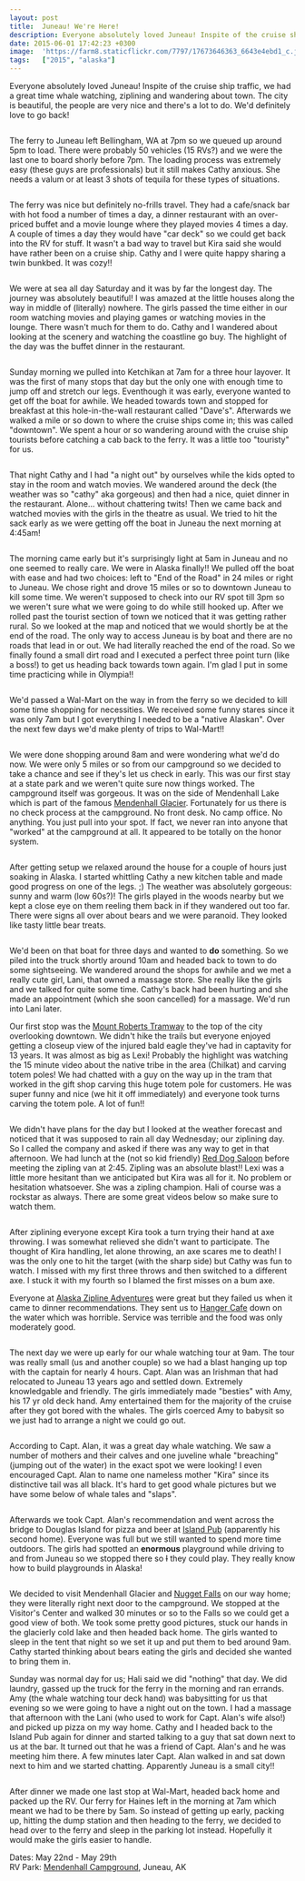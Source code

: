 ```yaml
---
layout: post
title:  Juneau! We're Here!
description: Everyone absolutely loved Juneau! Inspite of the cruise ship traffic, we ha...
date: 2015-06-01 17:42:23 +0300
image:  'https://farm8.staticflickr.com/7797/17673646363_6643e4ebd1_c.jpg'
tags:   ["2015", "alaska"]
---
```

<p>Everyone absolutely loved Juneau! Inspite of the cruise ship traffic, we had a great time whale watching, ziplining and wandering about town. The city is beautiful, the people are very nice and there's a lot to do. We'd definitely love to go back!</p>
<p><img src="https://farm8.staticflickr.com/7680/17427241474_72000979df_c.jpg" alt="" ></p>
<p>The ferry to Juneau left Bellingham, WA at 7pm so we queued up around 5pm to load. There were probably 50 vehicles (15 RVs?) and we were the last one to board shorly before 7pm. The loading process was extremely easy (these guys are professionals) but it still makes Cathy anxious. She needs a valum or at least 3 shots of tequila for these types of situations.</p>
<p><img src="https://farm8.staticflickr.com/7790/17429319603_1c73895c65_c.jpg" alt="" ></p>
<p>The ferry was nice but definitely no-frills travel. They had a cafe/snack bar with hot food a number of times a day, a dinner restaurant with an over-priced buffet and a movie lounge where they played movies 4 times a day. A couple of times a day they would have &quot;car deck&quot; so we could get back into the RV for stuff. It wasn't a bad way to travel but Kira said she would have rather been on a cruise ship. Cathy and I were quite happy sharing a twin bunkbed. It was cozy!!</p>
<p><img src="https://farm9.staticflickr.com/8898/18125288445_fda1500a3a_c.jpg" alt="" ></p>
<p>We were at sea all day Saturday and it was by far the longest day.  The journey was absolutely beautiful! I was amazed at the little houses along the way in middle of (literally) nowhere.  The girls passed the time either in our room watching movies and playing games or watching movies in the lounge. There wasn't much for them to do. Cathy and I wandered about looking at the scenery and watching the coastline go buy.  The highlight of the day was the buffet dinner in the restaurant.</p>
<p><img src="https://farm6.staticflickr.com/5444/17429348393_a13f5df860_c.jpg" alt="" ></p>
<p>Sunday morning we pulled into Ketchikan at 7am for a three hour layover. It was the first of many stops that day but the only one with enough time to jump off and stretch our legs. Eventhough it was early, everyone wanted to get off the boat for awhile.  We headed towards town and stopped for breakfast at this hole-in-the-wall restaurant called &quot;Dave's&quot;. Afterwards we walked a mile or so down to where the cruise ships come in; this was called &quot;downtown&quot;. We spent a hour or so wandering around with the cruise ship tourists before catching a cab back to the ferry. It was a little too &quot;touristy&quot; for us.</p>
<p><img src="https://farm8.staticflickr.com/7753/18106902432_468a861246_c.jpg" alt="" ></p>
<p>That night Cathy and I had &quot;a night out&quot; by ourselves while the kids opted to stay in the room and watch movies. We wandered around the deck (the weather was so &quot;cathy&quot; aka gorgeous) and then had a nice, quiet dinner in the restaurant.  Alone... without chattering twits! Then we came back and watched movies with the girls in the theatre as usual. We tried to hit the sack early as we were getting off the boat in Juneau the next morning at 4:45am!</p>
<p><img src="https://farm9.staticflickr.com/8862/18083882276_93cb7cb01e_c.jpg" alt="" ></p>
<p>The morning came early but it's surprisingly light at 5am in Juneau and no one seemed to really care. We were in Alaska finally!! We pulled off the boat with ease and had two choices: left to &quot;End of the Road&quot; in 24 miles or right to Juneau. We chose right and drove 15 miles or so to downtown Juneau to kill some time. We weren't supposed to check into our RV spot till 3pm so we weren't sure what we were going to do while still hooked up. After we rolled past the tourist section of town we noticed that it was getting rather rural. So we looked at the map and noticed that we would shortly be at the end of the road. The only way to access Juneau is by boat and there are no roads that lead in or out. We had literally reached the end of the road. So we finally found a small dirt road and I executed a perfect three point turn (like a boss!) to get us heading back towards town again. I'm glad I put in some time practicing while in Olympia!!</p>
<p><img src="https://farm8.staticflickr.com/7745/17939081949_bfe170a03a_c.jpg" alt="" ></p>
<p>We'd passed a Wal-Mart on the way in from the ferry so we decided to kill some time shopping for necessities. We received some funny stares since it was only 7am but I got everything I needed to be a &quot;native Alaskan&quot;. Over the next few days we'd make plenty of trips to Wal-Mart!!</p>
<p><img src="https://farm8.staticflickr.com/7726/17489819993_76a09e0acf_c.jpg" alt="" ></p>
<p>We were done shopping around 8am and were wondering what we'd do now. We were only 5 miles or so from our campground so we decided to take a chance and see if they's let us check in early. This was our first stay at a state park and we weren't quite sure now things worked. The campground itself was gorgeous. It was on the side of Mendenhall Lake which is part of the famous <a href="http://www.fs.usda.gov/detail/tongass/about-forest/offices/?cid=stelprdb5400800">Mendenhall Glacier</a>. Fortunately for us there is no check process at the campground. No front desk. No camp office. No anything. You just pull into your spot. If fact, we never ran into anyone that &quot;worked&quot; at the campground at all. It appeared to be totally on the honor system.</p>
<p><img src="https://farm8.staticflickr.com/7677/18126379491_bfe79e6f45_c.jpg" alt="" ></p>
<p>After getting setup we relaxed around the house for a couple of hours just soaking in Alaska. I started whittling Cathy a new kitchen table and made good progress on one of the legs. ;) The weather was absolutely gorgeous: sunny and warm (low 60s?)! The girls played in the woods nearby but we kept a close eye on them reeling them back in if they wandered out too far. There were signs all over about bears and we were paranoid.  They looked like tasty little bear treats.</p>
<p><img src="https://farm9.staticflickr.com/8841/18083904446_050b6992ea_c.jpg" alt="" ></p>
<p>We'd been on that boat for three days and wanted to <strong>do</strong> something. So we piled into the truck shortly around 10am and headed back to town to do some sightseeing. We wandered around the shops for awhile and we met a really cute girl, Lani, that owned a massage store. She really like the girls and we talked for quite some time.  Cathy's back had been hurting and she made an appointment (which she soon cancelled) for a massage. We'd run into Lani later.</p>
<p>Our first stop was the <a href="http://mountrobertstramway.com/">Mount Roberts Tramway</a> to the top of the city overlooking downtown. We didn't hike the trails but everyone enjoyed getting a closeup view of the injured bald eagle they've had in captavity for 13 years. It was almost as big as Lexi! Probably the highlight was watching the 15 minute video about the native tribe in the area (Chilkat) and carving totem poles! We had chatted with a guy on the way up in the tram that worked in the gift shop carving this huge totem pole for customers. He was super funny and nice (we hit it off immediately) and everyone took turns carving the totem pole. A lot of fun!!</p>
<p><img src="https://farm8.staticflickr.com/7761/18111777001_5f0cba6d6c_c.jpg" alt="" ></p>
<p>We didn't have plans for the day but I looked at the weather forecast and noticed that it was supposed to rain all day Wednesday; our ziplining day. So I called the company and asked if there was any way to get in that afternoon. We had lunch at the (not so kid friendly) <a href="http://www.reddogsaloon.com/">Red Dog Saloon</a> before meeting the zipling van at 2:45. Zipling was an absolute blast!! Lexi was a little more hesitant than we anticipated but Kira was all for it. No problem or hesitation whatsoever. She was a zipling champion. Hali of course was a rockstar as always. There are some great videos below so make sure to watch them.</p>
<p><img src="https://farm9.staticflickr.com/8868/17485730244_6beb63426a_c.jpg" alt="" ></p>
<p>After ziplining everyone except Kira took a turn trying their hand at axe throwing. I was somewhat relieved she didn't want to participate. The thought of Kira handling, let alone throwing, an axe scares me to death! I was the only one to hit the target (with the sharp side) but Cathy was fun to watch. I missed with my first three throws and then switched to a different axe. I stuck it with my fourth so I blamed the first misses on a bum axe.</p>
<p>Everyone at <a href="http://www.alaskazip.com/">Alaska Zipline Adventures</a> were great but they failed us when it came to dinner recommendations. They sent us to <a href="http://www.thehangarcafe.com/">Hanger Cafe</a> down on the water which was horrible. Service was terrible and the food was only moderately good.</p>
<p><img src="https://farm9.staticflickr.com/8830/17947769168_ed9a207a31_c.jpg" alt="" ></p>
<p>The next day we were up early for our whale watching tour at 9am. The tour was really small (us and another couple) so we had a blast hanging up top with the captain for nearly 4 hours. Capt. Alan was an Irishman that had relocated to Juneau 13 years ago and settled down. Extremely knowledgable and friendly. The girls immediately made &quot;besties&quot; with Amy, his 17 yr old deck hand. Amy entertained them for the majority of the cruise after they got bored with the whales. The girls coerced Amy to babysit so we just had to arrange a night we could go out.</p>
<p><img src="https://farm8.staticflickr.com/7689/18137254321_83a68616a2_c.jpg" alt="" ></p>
<p>According to Capt. Alan, it was a great day whale watching. We saw a number of mothers and their calves and one juveline whale &quot;breaching&quot; (jumping out of the water) in the exact spot we were looking! I even encouraged Capt. Alan to name one nameless mother &quot;Kira&quot; since its distinctive tail was all black. It's hard to get good whale pictures but we have some below of whale tales and &quot;slaps&quot;.</p>
<p><img src="https://farm1.staticflickr.com/272/17673605383_3081184a3f_c.jpg" alt="" ></p>
<p>Afterwards we took Capt. Alan's recommendation and went across the bridge to Douglas Island for pizza and beer at <a href="http://www.theislandpub.com/">Island Pub</a> (apparently his second home). Everyone was full but we still wanted to spend more time outdoors. The girls had spotted an <strong>enormous</strong> playground while driving to and from Juneau so we stopped there so <s>I</s> they could play. They really know how to build playgrounds in Alaska!</p>
<p><img src="https://farm8.staticflickr.com/7754/17673627893_4235850dbd_c.jpg" alt="" ></p>
<p>We decided to visit Mendenhall Glacier and <a href="http://www.tripadvisor.com/Attraction_Review-g31020-d4071203-Reviews-Nugget_Falls-Juneau_Alaska.html">Nugget Falls</a> on our way home; they were literally right next door to the campground. We stopped at the Visitor's Center and walked 30 minutes or so to the Falls so we could get a good view of both. We took some pretty good pictures, stuck our hands in the glacierly cold lake and then headed back home. The girls wanted to sleep in the tent that night so we set it up and put them to bed around 9am. Cathy started thinking about bears eating the girls and decided she wanted to bring them in.</p>
<p>Sunday was normal day for us; Hali said we did &quot;nothing&quot; that day. We did laundry, gassed up the truck for the ferry in the morning and ran errands. Amy (the whale watching tour deck hand) was babysitting for us that evening so we were going to have a night out on the town. I had a massage that afternoon with the Lani (who used to work for Capt. Alan's wife also!) and picked up pizza on my way home. Cathy and I headed back to the Island Pub again for dinner and started talking to a guy that sat down next to us at the bar. It turned out that he was a friend of Capt. Alan's and he was meeting him there. A few minutes later Capt. Alan walked in and sat down next to him and we started chatting. Apparently Juneau is a small city!!</p>
<p><img src="https://farm8.staticflickr.com/7748/18101275210_f2e4d96cae_c.jpg" alt="" ></p>
<p>After dinner we made one last stop at Wal-Mart, headed back home and packed up the RV. Our ferry for Haines left in the morning at 7am which meant we had to be there by 5am. So instead of getting up early, packing up, hitting the dump station and then heading to the ferry, we decided to head over to the ferry and sleep in the parking lot instead. Hopefully it would make the girls easier to handle.</p>
<p>Dates: May 22nd - May 29th<br>
RV Park: <a href="http://www.recreation.gov/camping/mendenhall-campground/r/campgroundDetails.do?contractCode=NRSO&amp;parkId=75389">Mendenhall Campground</a>, Juneau, AK</p>

